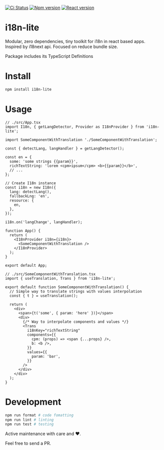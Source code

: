 [![Ci Status](https://github.com/zamarawka/i18n-lite/workflows/CI/badge.svg)](https://github.com/zamarawka/i18n-lite/actions)
[![Npm version](https://img.shields.io/npm/v/i18n-lite.svg?style=flat&logo=npm)](https://www.npmjs.com/package/i18n-lite)
[![React version](https://img.shields.io/npm/dependency-version/i18n-lite/peer/react.svg?style=flat&logo=react)](https://reactjs.org/)

# i18n-lite

Modular, zero dependencies, tiny toolkit for i18n in react based apps. Inspired by i18next api. Focused on reduce bundle size.

Package includes its TypeScript Definitions

# Install

```sh
npm install i18n-lite
```

# Usage

```tsx
// ./src/App.tsx
import I18n, { getLangDetector, Provider as I18nProvider } from 'i18n-lite';

import SomeComponentWithTranslation './SomeComponentWithTranslation';

const { detectLang, langHandler } = getLangDetector();

const en = {
  some: 'some strings {{param}}',
  richTextString: 'lorem <cpm>ipsum</cpm> <b>{{param}}</b>',
  // ...
};

// Create I18n instance
const i18n = new I18n({
  lang: detectLang(),
  fallbackLng: 'en',
  resource: {
    en,
  },
});

i18n.on('langChange', langHandler);

function App() {
  return (
    <I18nProvider i18n={i18n}>
      <SomeComponentWithTranslation />
    </I18nProvider>
  );
}

export default App;
```

```tsx
// ./src/SomeComponentWithTranslation.tsx
import { useTranslation, Trans } from 'i18n-lite';

export default function SomeComponentWithTranslation() {
  // Simple way to translate strings with values interpolation
  const { t } = useTranslation();

  return (
    <div>
      <span>{t('some', { param: 'here' })}</span>
      <div>
        {/* Way to interpolate components and values */}
        <Trans
          i18nKey="richTextString"
          components={{
            cpm: (props) => <span {...props} />,
            b: <b />,
          }}
          values={{
            param: 'bar',
          }}
        />
      </div>
    </div>
  );
}
```

# Development

```sh
npm run format # code fomatting
npm run lint # linting
npm run test # testing
```

Active maintenance with care and ❤️.

Feel free to send a PR.
